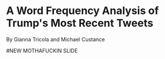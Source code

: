 # **A Word Frequency Analysis of Trump's Most Recent Tweets**
   By Gianna Tricola and Michael Custance
   
#NEW MOTHAFUCKIN SLIDE
    